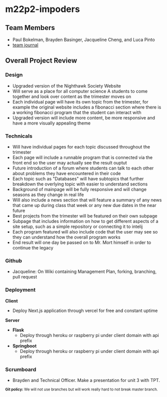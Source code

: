 # m22p2-impoders

## Team Members

- Paul Bokelman, Brayden Basinger, Jacqueline Cheng, and Luca Pinto
- [team journal](https://docs.google.com/spreadsheets/d/1BtM0mKNluT8twAJofvVLNdhuN0vM3DO1i8dm5BVb0lM/edit?usp=sharing)

## Overall Project Review

### Design

- Upgraded version of the Nighthawk Society Website
- Will serve as a place for all computer science A students to come together and look over content as the trimester moves on
- Each individual page will have its own topic from the trimester, for example the original website includes a fibonacci section where there is a working fibonacci program that the student can interact with
- Upgraded version will include more content, be more responsive and have a more visually appealing theme

### Technicals

- Will have individual pages for each topic discussed throughout the trimester
- Each page will include a runnable program that is connected via the front end so the user may actually see the result ouptut
- Future introduction of a forum where students can talk to each other about problems they have encountered in their code
- Each topic such as "Databases" will have subtopics that further breakdown the overlying topic with easier to understand sections
- Background of mainpage will be fully responsive and will change seasons as they change in real life
- Will also include a news section that will feature a summary of any news that came up during class that week or any new due dates in the near future
- Best projects from the trimester will be featured on their own subpage
- Subpage that includes information on how to get different aspects of a site setup, such as a simple repository or connecting it to intelij
- Each program featured will also include code that the user may see so they can understand how the overall program works
- End result will one day be passed on to Mr. Mort himself in order to continue the legacy

### Github

- Jacqueline: On Wiki containing Management Plan, forking, branching, pull request

### Deployment

**Client**

- Deploy Next.js application through vercel for free and constant uptime

**Server**

- **Flask**
  - Deploy through heroku or raspberry pi under client domain with api prefix
- **Springboot**
  - Deploy through heroku or raspberry pi under client domain with api prefix

### Scrumboard

- Brayden and Technical Officer. Make a presentation for unit 3 with TPT.

<sub>

<b>Git policy:</b> We will not use branches but will work really hard to not break master branch.

</sub>
